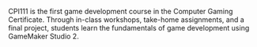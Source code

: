 CPI111 is the first game development course in the Computer Gaming Certificate. Through in-class workshops, take-home assignments, and a final project, students learn the fundamentals of game development using GameMaker Studio 2.